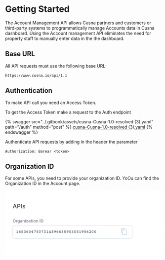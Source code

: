# Getting Started

The Account Management API allows Cusna partners and customers or third-party systems to programmatically manage Accounts data in Cusna dashboard. Using the Account management API eliminates the need for property staff to manually enter data in the the dashboard.



## Base URL

All API requests must use the following base URL:

```
https://www.cusna.io/api/1.1
```



## Authentication&#x20;

To make API call you need an Access Token.

To get the Access Token make a request to the Auth endpoint

{% swagger src="../.gitbook/assets/cusna-Cusna-1.0-resolved (3).yaml" path="/auth" method="post" %}
[cusna-Cusna-1.0-resolved (3).yaml](<../.gitbook/assets/cusna-Cusna-1.0-resolved (3).yaml>)
{% endswagger %}

Authenticate API requests by adding in the header the parameter

```
Authorization: Barear <token>
```



## Organization ID

For some APIs, you need to provide your organization ID. YoOu can find the Organization ID in the Account page.

![](<../.gitbook/assets/image (231).png>)

